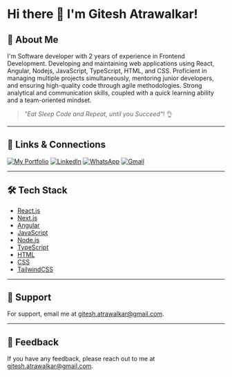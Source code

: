 # Hi there 👋 I'm Gitesh Atrawalkar!

## 🚀 About Me
I'm Software developer with 2 years of experience in Frontend Development. Developing and maintaining web applications using React, Angular, Nodejs, JavaScript, TypeScript, HTML, and CSS. Proficient in managing multiple projects simultaneously, mentoring junior developers, and ensuring high-quality code through agile methodologies. Strong analytical and communication skills, coupled with a quick learning ability and a team-oriented mindset.

> *"Eat Sleep Code and Repeat, until you Succeed"*! 👌

---

## 🔗 Links & Connections

[![My Portfolio](https://img.shields.io/badge/My%20Portfolio-black?style=for-the-badge)](https://your-portfolio-link.com) [![LinkedIn](https://img.shields.io/badge/LinkedIn-blue?style=for-the-badge&logo=linkedin)](https://linkedin.com/in/gitesh-atrawalkar-28023617b/) [![WhatsApp](https://img.shields.io/badge/WhatsApp-green?style=for-the-badge&logo=whatsapp)](https://wa.me/+48579185728)  [![Gmail](https://img.shields.io/badge/Gmail-red?style=for-the-badge&logo=gmail)](mailto:gitesh.atrawalkar@gmail.com)

---

## 🛠 Tech Stack

- [React.js](https://reactjs.org/)
- [Next.js](https://nextjs.org/)
- [Angular](https://angular.io/)
- [JavaScript](https://developer.mozilla.org/en-US/docs/Web/JavaScript)
- [Node.js](https://nodejs.org/en)
- [TypeScript](https://www.typescriptlang.org/)
- [HTML](https://developer.mozilla.org/en-US/docs/Web/HTML)
- [CSS](https://developer.mozilla.org/en-US/docs/Web/CSS)
- [TailwindCSS](https://tailwindcss.com/)

---

## 📧 Support

For support, email me at [gitesh.atrawalkar@gmail.com](mailto:gitesh.atrawalkar@gmail.com).

---

## 💬 Feedback

If you have any feedback, please reach out to me at [gitesh.atrawalkar@gmail.com](mailto:gitesh.atrawalkar@gmail.com).
<!--
**gitesh-atrawalkar/gitesh-atrawalkar** is a ✨ _special_ ✨ repository because its `README.md` (this file) appears on your GitHub profile.

Here are some ideas to get you started:

- 🔭 I’m currently working on ...
- 🌱 I’m currently learning ...
- 👯 I’m looking to collaborate on ...
- 🤔 I’m looking for help with ...
- 💬 Ask me about ...
- 📫 How to reach me: ...
- 😄 Pronouns: ...
- ⚡ Fun fact: ...
-->
